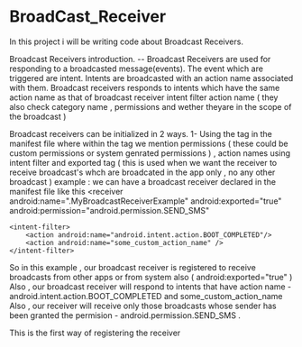 # BroadCast_Receiver
In this project i will be writing code about Broadcast Receivers. 

Broadcast Receivers introduction.
-- Broadcast Receivers are used for responding to a broadcasted message(events). The event which are triggered are intent. Intents are broadcasted with an action name associated with them. Broadcast receivers responds to intents which have the same action name as that of broadcast receiver intent filter action name ( they also check category name , permissions and wether theyare in the scope of the broadcast )

Broadcast receivers can be initialized in 2 ways.
  1- Using the <receiver> </receiver> tag in the manifest file where within the tag we mention permissions ( these could be custom permissions or system genrated permissions ) , action names using intent filter and exported tag ( this is used when we want the receiver to receive broadcast's whch are broadcated in the app only , no any other broadcast )
  example : we can have a broadcast receiver declared in the manifest file like this 
  <receiver android:name=".MyBroadcastReceiverExample"  android:exported="true"
  android:permission="android.permission.SEND_SMS"
  >
    <intent-filter>
        <action android:name="android.intent.action.BOOT_COMPLETED"/>
        <action android:name="some_custom_action_name" />
    </intent-filter>
  </receiver>
So in this example , our broadcast receiver is registered to receive broadcasts from other apps or from system also ( android:exported="true" )
Also , our broadcast receiver will respond to intents that have action name - android.intent.action.BOOT_COMPLETED and some_custom_action_name 
Also , our receiver will receive only those broadcasts whose sender has been granted the permision - android.permission.SEND_SMS .

This is the first way of registering the receiver
